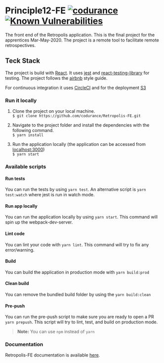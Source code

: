 # Principle12-FE [![codurance](https://circleci.com/gh/codurance/Retropolis-FE.svg?style=shield)](https://github.com/codurance/Retropolis-FE) [![Known Vulnerabilities](https://snyk.io/test/github/codurance/Retropolis-FE/badge.svg?targetFile=package.json)](https://snyk.io/test/github/codurance/Retropolis-FE?targetFile=package.json)



The front end of the Retropolis application. This is the final project for the apprentices Mar-May-2020.
The project is a remote tool to facilitate remote retrospectives.

## Teck Stack

The project is build with [React](https://reactjs.org/). It uses [jest](https://jestjs.io/) and [react-testing-library](https://testing-library.com/docs/react-testing-library/intro) for testing. 
The project follows the [airbnb](https://github.com/airbnb/javascript) style guide.

For continuous integration it uses [CircleCI](https://circleci.com/) and for the deployment [S3](https://aws.amazon.com/s3/)

### Run it locally
 1) Clone the project on your local machine.  <br/>
                 `$ git clone https://github.com/codurance/Retropolis-FE.git`

 2) Navigate to the project folder and install the dependencies with the following command.  <br/>
                 `$ yarn install`
                 
 3) Run the application locally (the application can be accessed from [localhost:3000](http://localhost:3000/)) <br/>
                  `$ yarn start`


### Available scripts

#### Run tests
You can run the tests by using `yarn test`. An alternative script is `yarn test:watch` where jest is run in watch mode.

#### Run app locally
You can run the application locally by using `yarn start`. This command will spin up the webpack-dev-server.

#### Lint code
You can lint your code with `yarn lint`. This command will try to fix any error/warning.

#### Build
You can build the application in production mode with `yarn build:prod`

#### Clean build
You can remove the bundled build folder by using the `yarn build:clean`

#### Pre-push
You can run the pre-push script to make sure you are ready to open a PR  `yarn prepush`. This script will try to lint, test, and build on production mode.

> **Note:** You can use `npm` instead of `yarn`

### Documentation
Retropolis-FE documentation is available [here](https://github.com/codurance/Retropolis-FE/wiki).

